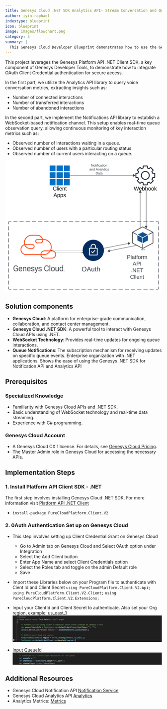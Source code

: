 ```yaml
---
title: Genesys Cloud .NET SDK Analytics API- Stream Conversation and Queue data via Websocket
author: iyin.raphael
indextype: blueprint
icon: blueprint
image: images/flowchart.png
category: 5
summary: |
  This Genesys Cloud Developer Blueprint demonstrates how to use the Genesys Cloud .NET SDK to query conversation data and stream live interactions from a queue in real-time via WebSocket.
---
```


This project leverages the Genesys Platform API .NET Client SDK, a key component of Genesys Developer Tools, to demonstrate how to integrate OAuth Client Credential authentication for secure access.

In the first part, we utilize the Analytics API library to query voice conversation metrics, extracting insights such as:

- Number of connected interactions
- Number of transferred interactions
- Number of abandoned interactions

In the second part, we implement the Notifications API library to establish a WebSocket-based notification channel. This setup enables real-time queue observation query, allowing continuous monitoring of key interaction metrics such as:

- Observed number of interactions waiting in a queue.
- Observed number of users with a particular routing status.
- Observed number of current users interacting on a queue.

![Streaming Overview](images/flowchart.png)

## Solution components

- **Genesys Cloud**: A platform for enterprise-grade communication, collaboration, and contact center management.
- **Genesys Cloud .NET SDK**: A powerful tool to interact with Genesys Cloud APIs using .NET.
- **WebSocket Technology**: Provides real-time updates for ongoing queue interactions.
- **Queue Notifications**: The subscription mechanism for receiving updates on specific queue events.
Enterprise organization with .NET applications. Shows the ease of using the Genesys .NET SDK for Notification API and Analytics API
## Prerequisites

### Specialized Knowledge
- Familiarity with Genesys Cloud APIs and .NET SDK.
- Basic understanding of WebSocket technology and real-time data streaming.
- Experience with C# programming.

### Genesys Cloud Account
- A Genesys Cloud CX 1 license. For details, see [Genesys Cloud Pricing](https://www.genesys.com/pricing).
- The Master Admin role in Genesys Cloud for accessing the necessary APIs.

## Implementation Steps

### 1. Install Platform API Client SDK - .NET
The first step involves installing Genesys Cloud .NET SDK. For more information visit [Platform API .NET Client](https://mypurecloud.github.io/platform-client-sdk-dotnet/)
* `install-package PureCloudPlatform.Client.V2`

### 2. 0Auth Authentication Set up on Genesys Cloud
* This step involves setting up Client Credential Grant on Genesys Cloud
    - Go to Admin tab on Genesys Cloud and Select 0Auth option under Integration
    - Select the Add Client button
    - Enter App Name and select Client Credentials option
    - Select the Roles tab and toggle on the admin Default role
    - Save
* Import these Libraries below on your Program file to authenticate with Cient Id and Client Secret
    `using PureCloudPlatform.Client.V2.Api;`
    `using PureCloudPlatform.Client.V2.Client;`
    `using PureCloudPlatform.Client.V2.Extensions;`

* Input your ClientId and Client Secret to authenticate. Also set your Org region, example: us_east_1
![Authentication Code and Org region](images/authenticationCode.png)

* Input QueueId 
![Queue Id](images/queueId.png)


## Additional Resources
* Genesys Cloud Notification API [Notification Service](https://developer.genesys.cloud/notificationsalerts/notifications/)
* Genesys Cloud Analytics API [Analytics](https://developer.genesys.cloud/analyticsdatamanagement/analytics/)
* Analytics Metrics: [Metrics](https://developer.genesys.cloud/analyticsdatamanagement/analytics/metrics)